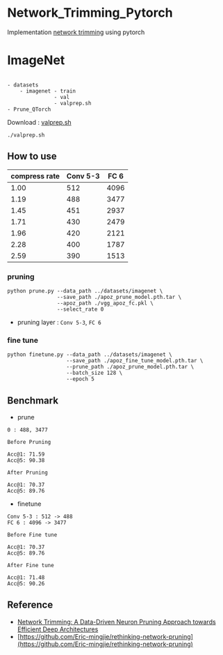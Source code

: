 # Network_Trimming_Pytorch
Implementation [network trimming](https://arxiv.org/abs/1607.03250) using pytorch

# ImageNet

```shell

- datasets
    - imagenet - train
               - val
               - valprep.sh
- Prune_QTorch
```

Download : [valprep.sh](https://github.com/pytorch/examples/tree/master/imagenet)

```shell script
./valprep.sh
```

## How to use

|compress rate|Conv 5-3|FC 6|
|------|---|---|
|1.00|512|4096|
|1.19|488|3477|
|1.45|451|2937|
|1.71|430|2479|
|1.96|420|2121|
|2.28|400|1787|
|2.59|390|1513|

### pruning

```shell script
python prune.py --data_path ../datasets/imagenet \
                --save_path ./apoz_prune_model.pth.tar \
                --apoz_path ./vgg_apoz_fc.pkl \
                --select_rate 0
```

- pruning layer : `Conv 5-3`, `FC 6`

### fine tune

```shell script
python finetune.py --data_path ../datasets/imagenet \
                   --save_path ./apoz_fine_tune_model.pth.tar \
                   --prune_path ./apoz_prune_model.pth.tar \
                   --batch_size 128 \
                   --epoch 5
```

## Benchmark

- prune

```shell script
0 : 488, 3477

Before Pruning

Acc@1: 71.59 
Acc@5: 90.38

After Pruning

Acc@1: 70.37
Acc@5: 89.76
```

- finetune

```shell script
Conv 5-3 : 512 -> 488
FC 6 : 4096 -> 3477

Before Fine tune

Acc@1: 70.37
Acc@5: 89.76

After Fine tune

Acc@1: 71.48
Acc@5: 90.26
```

## Reference
- [Network Trimming: A Data-Driven Neuron Pruning Approach towards Efficient Deep Architectures](https://arxiv.org/abs/1607.03250)
- [https://github.com/Eric-mingjie/rethinking-network-pruning](https://github.com/Eric-mingjie/rethinking-network-pruning)
